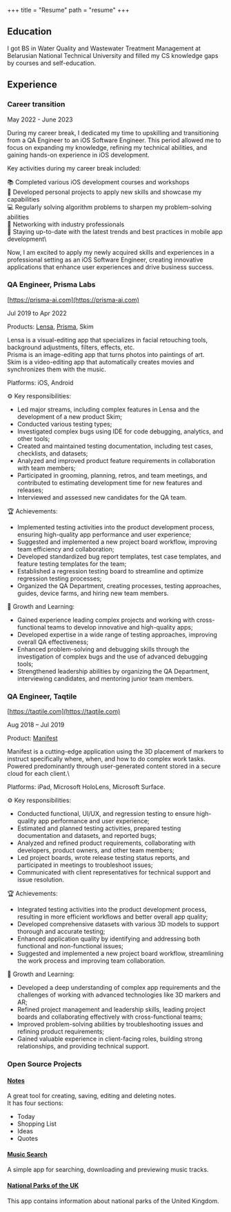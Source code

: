 +++
title = "Resume"
path = "resume"
+++

## Education

I got BS in Water Quality and Wastewater Treatment Management at Belarusian National Technical University and filled my CS knowledge gaps by courses and self-education.

## Experience

### Career transition

May 2022 - June 2023

During my career break, I dedicated my time to upskilling and transitioning from a QA Engineer to an iOS Software Engineer. This period allowed me to focus on expanding my knowledge, refining my technical abilities, and gaining hands-on experience in iOS development.

Key activities during my career break included:

📚 Completed various iOS development courses and workshops\
🚀 Developed personal projects to apply new skills and showcase my capabilities\
💻 Regularly solving algorithm problems to sharpen my problem-solving abilities\
🤝 Networking with industry professionals\
🧠 Staying up-to-date with the latest trends and best practices in mobile app development\

Now, I am excited to apply my newly acquired skills and experiences in a professional setting as an iOS Software Engineer, creating innovative applications that enhance user experiences and drive business success.

### QA Engineer, Prisma Labs

[https://prisma-ai.com](https://prisma-ai.com)

Jul 2019 to Apr 2022

Products: [Lensa](https://prisma-ai.com/lensa), [Prisma](https://prisma-ai.com/prisma), Skim

Lensa is a visual-editing app that specializes in facial retouching tools, background adjustments, filters, effects, etc.\
Prisma is an image-editing app that turns photos into paintings of art.\
Skim is a video-editing app that automatically creates movies and synchronizes them with the music.

Platforms: iOS, Android

⚙️ Key responsibilities:
- Led major streams, including complex features in Lensa and the development of a new product Skim;
- Conducted various testing types;
- Investigated complex bugs using IDE for code debugging, analytics, and other tools;
- Created and maintained testing documentation, including test cases, checklists, and datasets;
- Analyzed and improved product feature requirements in collaboration with team members;
- Participated in grooming, planning, retros, and team meetings, and contributed to estimating development time for new features and releases;
- Interviewed and assessed new candidates for the QA team.

🏆 Achievements:
- Implemented testing activities into the product development process, ensuring high-quality app performance and user experience;
- Suggested and implemented a new project board workflow, improving team efficiency and collaboration;
- Developed standardized bug report templates, test case templates, and feature testing templates for the team;
- Established a regression testing board to streamline and optimize regression testing processes;
- Organized the QA Department, creating processes, testing approaches, guides, device farms, and hiring new team members.

🌱 Growth and Learning:
- Gained experience leading complex projects and working with cross-functional teams to develop innovative and high-quality apps;
- Developed expertise in a wide range of testing approaches, improving overall QA effectiveness;
- Enhanced problem-solving and debugging skills through the investigation of complex bugs and the use of advanced debugging tools;
- Strengthened leadership abilities by organizing the QA Department, interviewing candidates, and mentoring junior team members.

### QA Engineer, Taqtile

[https://taqtile.com](https://taqtile.com)

Aug 2018 – Jul 2019

Product: [Manifest](https://taqtile.com/manifest/)

Manifest is a cutting-edge application using the 3D placement of markers to instruct specifically where, when, and how to do complex work tasks. Powered predominantly through user-generated content stored in a secure cloud for each client.\

Platforms: iPad, Microsoft HoloLens, Microsoft Surface.

⚙️ Key responsibilities:
- Conducted functional, UI/UX, and regression testing to ensure high-quality app performance and user experience;
- Estimated and planned testing activities, prepared testing documentation and datasets, and reported bugs;
- Analyzed and refined product requirements, collaborating with developers, product owners, and other team members;
- Led project boards, wrote release testing status reports, and participated in meetings to troubleshoot issues;
- Communicated with client representatives for technical support and issue resolution.

🏆 Achievements:
- Integrated testing activities into the product development process, resulting in more efficient workflows and better overall app quality;
- Developed comprehensive datasets with various 3D models to support thorough and accurate testing;
- Enhanced application quality by identifying and addressing both functional and non-functional issues;
- Suggested and implemented a new project board workflow, streamlining the work process and improving team collaboration.

🌱 Growth and Learning:
- Developed a deep understanding of complex app requirements and the challenges of working with advanced technologies like 3D markers and AR;
- Refined project management and leadership skills, leading project boards and collaborating effectively with cross-functional teams;
- Improved problem-solving abilities by troubleshooting issues and refining product requirements;
- Gained valuable experience in client-facing roles, building strong relationships, and providing technical support.

### Open Source Projects

#### [Notes](https://github.com/marybokhan/notes)

A great tool for creating, saving, editing and deleting notes.\
It has four sections:

- Today
- Shopping List
- Ideas
- Quotes

#### [Music Search](https://github.com/marybokhan/music-search)

A simple app for searching, downloading and previewing music tracks.

#### [National Parks of the UK](https://github.com/marybokhan/parks-of-uk)

This app contains information about national parks of the United Kingdom.

